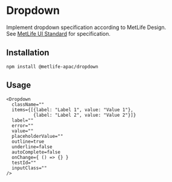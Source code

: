 # Dropdown

Implement dropdown specification according to MetLife Design.<br />
See [MetLife UI Standard] for specification.

## Installation

```
npm install @metlife-apac/dropdown
```

## Usage

```
<Dropdown
  className=""
  items={[{label: "Label 1", value: "Value 1"},
          {label: "Label 2", value: "Value 2"}]}
  label=""
  error=""
  value=""
  placeholderValue=""
  outline=true
  underline=false
  autoComplete=false
  onChange={ () => {} }
  testId=""
  inputClass=""
/>
```

[metlife ui standard]: https://design.metlife.com/resources/design-standards-kits/ui-standards/
